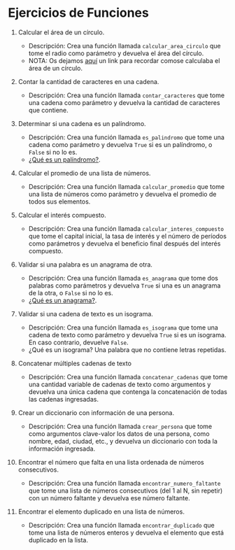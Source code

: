 # **Ejercicios de Funciones** 

1. Calcular el área de un círculo.
   - Descripción: Crea una función llamada `calcular_area_circulo` que tome el radio como parámetro y devuelva el área del círculo.
   - NOTA: Os dejamos [aquí](https://blogs.ua.es/matesfacil/secundaria-geometria/area-del-circulo/) un link para recordar comose calculaba el área de un círculo. 

2. Contar la cantidad de caracteres en una cadena.
   - Descripción: Crea una función llamada `contar_caracteres` que tome una cadena como parámetro y devuelva la cantidad de caracteres que contiene.


3. Determinar si una cadena es un palíndromo.
   - Descripción: Crea una función llamada `es_palindromo` que tome una cadena como parámetro y devuelva `True` si es un palíndromo, o `False` si no lo es.
   - [¿Qué es un palíndromo?](https://dle.rae.es/pal%C3%ADndromo).

4. Calcular el promedio de una lista de números.
   - Descripción: Crea una función llamada `calcular_promedio` que tome una lista de números como parámetro y devuelva el promedio de todos sus elementos.

5. Calcular el interés compuesto.
   - Descripción: Crea una función llamada `calcular_interes_compuesto` que tome el capital inicial, la tasa de interés y el número de períodos como parámetros y devuelva el beneficio final después del interés compuesto.


6. Validar si una palabra es un anagrama de otra.
   - Descripción: Crea una función llamada `es_anagrama` que tome dos palabras como parámetros y devuelva `True` si una es un anagrama de la otra, o `False` si no lo es.
   - [¿Qué es un anagrama?](https://dle.rae.es/anagrama).


7. Validar si una cadena de texto es un isograma.
   - Descripción: Crea una función llamada `es_isograma` que tome una cadena de texto como parámetro y devuelva `True` si es un isograma. En caso contrario, devuelve `False`.
   - ¿Qué es un isograma? Una palabra que no contiene letras repetidas. 


8. Concatenar múltiples cadenas de texto
    - Descripción: Crea una función llamada `concatenar_cadenas` que tome una cantidad variable de cadenas de texto como argumentos y devuelva una única cadena que contenga la concatenación de todas las cadenas ingresadas.

9. Crear un diccionario con información de una persona.
    - Descripción: Crea una función llamada `crear_persona` que tome como argumentos clave-valor los datos de una persona, como nombre, edad, ciudad, etc., y devuelva un diccionario con toda la información ingresada.

10. Encontrar el número que falta en una lista ordenada de números consecutivos.
    - Descripción: Crea una función llamada `encontrar_numero_faltante` que tome una lista de números consecutivos (del 1 al N, sin repetir) con un número faltante y devuelva ese número faltante.

11. Encontrar el elemento duplicado en una lista de números.
    - Descripción: Crea una función llamada `encontrar_duplicado` que tome una lista de números enteros y devuelva el elemento que está duplicado en la lista.

